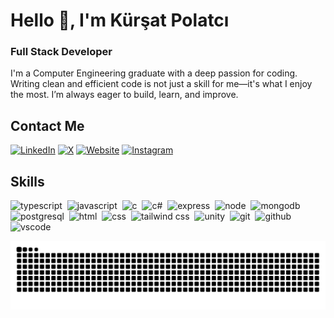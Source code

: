 # Hello 👋, I'm Kürşat Polatcı
### Full Stack Developer

I'm a Computer Engineering graduate with a deep passion for coding. Writing clean and efficient code is not just a skill for me—it's what I enjoy the most. I’m always eager to build, learn, and improve.

## Contact Me
<p>
  <a href="https://www.linkedin.com/in/kursatpolatci/" target="_blank"><img src="https://img.shields.io/badge/LinkedIn-%230077B5.svg?&style=flat-square&logo=linkedin&logoColor=white" alt="LinkedIn"></a> 
  <a href="https://x.com/kursatpolatci" target="_blank"><img src="https://img.shields.io/badge/X-%23000000.svg?&style=flat-square&logo=x&logoColor=white" alt="X"></a> 
  <a href="www.kursatpolatci.com" target="_blank"><img src="https://img.shields.io/badge/Website-%23FF7139.svg?&style=flat-square&logo=Firefox&logoColor=white" alt="Website"></a>
  <a href="https://www.instagram.com/kursatpolatci" target="_blank"><img src="https://img.shields.io/badge/Instagram-%23E4405F.svg?&style=flat-square&logo=instagram&logoColor=white" alt="Instagram"></a> 
</p>

## Skills

<p align="left">
<img src="https://cdn.jsdelivr.net/gh/devicons/devicon/icons/typescript/typescript-original.svg" alt="typescript" width="40" height="40"/>&nbsp;
<img src="https://cdn.jsdelivr.net/gh/devicons/devicon/icons/javascript/javascript-original.svg" alt="javascript" width="40" height="40"/>&nbsp;
<img src="https://img.icons8.com/?size=100&id=40670&format=png&color=000000" alt="c" width="40" height="40"/>&nbsp;
<img src="https://img.icons8.com/?size=100&id=45490&format=png&color=000000" alt="c#" width="40" height="40"/>&nbsp;
<img src="https://cdn.jsdelivr.net/gh/devicons/devicon/icons/express/express-original.svg" alt="express" width="40" height="40"/>&nbsp;
<img src="https://cdn.jsdelivr.net/gh/devicons/devicon/icons/nodejs/nodejs-original.svg" alt="node" width="40" height="40"/>&nbsp;
<img src="https://cdn.jsdelivr.net/gh/devicons/devicon/icons/mongodb/mongodb-original.svg" alt="mongodb" width="40" height="40"/>&nbsp;
<img src="https://cdn.jsdelivr.net/gh/devicons/devicon/icons/postgresql/postgresql-original.svg" alt="postgresql" width="40" height="40"/>&nbsp;
<img src="https://cdn.jsdelivr.net/gh/devicons/devicon/icons/html5/html5-original.svg" alt="html" width="40" height="40"/>&nbsp;
<img src="https://cdn.jsdelivr.net/gh/devicons/devicon/icons/css3/css3-original.svg" alt="css" width="40" height="40"/>&nbsp;
<img src="https://img.icons8.com/?size=100&id=x7XMNGh2vdqA&format=png&color=000000" alt="tailwind css" width="40" height="40"/>&nbsp;
<img src="https://img.icons8.com/?size=100&id=IPzemd2v4Ubj&format=png&color=000000" alt="unity" width="40" height="40"/>&nbsp;
<img src="https://cdn.jsdelivr.net/gh/devicons/devicon/icons/git/git-original.svg" alt="git" width="40" height="40"/>&nbsp;
<img src="https://cdn.jsdelivr.net/gh/devicons/devicon/icons/github/github-original.svg" alt="github" width="40" height="40"/>&nbsp;
<img src="https://cdn.jsdelivr.net/gh/devicons/devicon/icons/vscode/vscode-original.svg" alt="vscode" width="40" height="40"/>&nbsp;
</p>

<div align="left">
  <img src="https://raw.githubusercontent.com/kursatpolatci/kursatpolatci/output/snake.svg" alt="Snake animation" />
</div>

